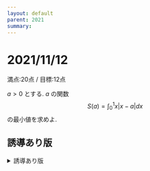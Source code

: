 ```yaml
---
layout: default
parent: 2021
summary: 
---
```


# 2021/11/12

満点:20点 / 目標:12点

$a>0$ とする. $a$ の関数 $$ S(a) = \int_0^1 x|x-a| dx $$ の最小値を求めよ.

## 誘導あり版

<details markdown="1">
<summary>誘導あり版</summary>

$a>0$ とする.

(1) $y=x|x-a|$ のグラフを描け.

(2) **$a$ と $1$ の大小に注意して,** $a$ の関数 $$ S(a) = \int_0^1 x|x-a| dx $$ を $a$ の整式で表せ.

(3) $S(a)$ の最小値を求めよ.

</details>